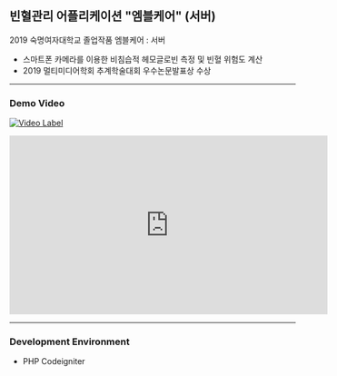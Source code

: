 ## 빈혈관리 어플리케이션 "엠블케어" (서버)
2019 숙명여자대학교 졸업작품 엠블케어 : 서버
- 스마트폰 카메라를 이용한 비침습적 헤모글로빈 측정 및 빈혈 위험도 계산
- 2019 멀티미디어학회 추계학술대회 우수논문발표상 수상

------
### Demo Video
[![Video Label](http://img.youtube.com/vi/S0A-YuS9tQs/0.jpg)](https://youtu.be/NvWIE0nJPMM) 
<iframe width="560" height="315" src="https://www.youtube.com/embed/NvWIE0nJPMM" frameborder="0" allow="accelerometer; autoplay; encrypted-media; gyroscope; picture-in-picture" allowfullscreen></iframe>

------

### Development Environment

- PHP Codeigniter

